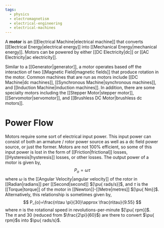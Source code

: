 ```yaml
---
tags:
  - physics
  - electromagnetism
  - electrical-engineering
  - electrical-machines
---
```

A **motor** is an [[Electrical Machine|electrical machine]] that converts [[Electrical Energy|electrical energy]] into [[Mechanical Energy|mechanical energy]]. Motors can be powered by either [[DC Electricity|dc]] or [[AC Electricity|ac electricity]]. 

Similar to a [[Generator|generator]], a motor operates based off the interaction of two [[Magnetic Field|magnetic fields]] that produce rotation in the motor. Common machines that are run as motors include [[DC Machine|dc machines]], [[Synchronous Machine|synchronous machines]], and [[Induction Machine|induction machines]]. In addition, there are some specialty motors including the [[Stepper Motor|stepper motor]], [[Servomotor|servomotor]], and [[Brushless DC Motor|brushless dc motors]].

# Power Flow
Motors require some sort of electrical input power. This input power can consist of both an armature / rotor power source as well as a dc field power source, or just the former. Motors are not 100% efficient, so some of this input power is lost in the form of [[Friction|frictional]] losses, [[Hysteresis|hysteresis]] losses, or other losses. The output power of a motor is given by,
$$
P_{o}=\omega \tau
$$
where $\omega$ is the [[Angular Velocity|angular velocity]] of the rotor in [[Radian|radians]] per [[Second|second]] $[\pu{ rads/s}]$, and $\tau$ is the [[Torque|torque]] of the motor in [[Newton]]-[[Metre|metres]] $[\pu{ Nm}]$. Alternatively, this relationship is sometimes given by,
$$
P_{o}=\frac{n\tau \pi}{30}\approx \frac{n\tau}{9.55}
$$
where $n$ is the rotational speed in revolutions-per-minute $[\pu{ rpm}]$. The $\pi$ and $30$ (reduced from $\frac{2\pi}{60}$) are there to convert $\pu{ rpm}$s into $\pu{ rads/s}$. 